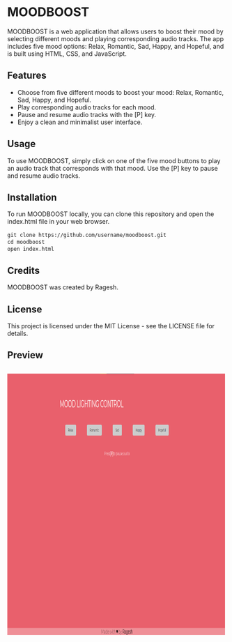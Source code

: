 
<html>


<body>
	<h1>MOODBOOST</h1>
	<p>MOODBOOST is a web application that allows users to boost their mood by selecting different moods and playing corresponding audio tracks. The app includes five mood options: Relax, Romantic, Sad, Happy, and Hopeful, and is built using HTML, CSS, and JavaScript.</p>
	<h2>Features</h2>
	<ul>
		<li>Choose from five different moods to boost your mood: Relax, Romantic, Sad, Happy, and Hopeful.</li>
		<li>Play corresponding audio tracks for each mood.</li>
		<li>Pause and resume audio tracks with the [P] key.</li>
		<li>Enjoy a clean and minimalist user interface.</li>
	</ul>
	<h2>Usage</h2>
	<p>To use MOODBOOST, simply click on one of the five mood buttons to play an audio track that corresponds with that mood. Use the [P] key to pause and resume audio tracks.</p>
	<h2>Installation</h2>
	<p>To run MOODBOOST locally, you can clone this repository and open the index.html file in your web browser.</p>
	<pre><code>git clone https://github.com/username/moodboost.git
cd moodboost
open index.html</code></pre>
	<h2>Credits</h2>
	<p>MOODBOOST was created by Ragesh.</p>
	<h2>License</h2>
	<p>This project is licensed under the MIT License - see the LICENSE file for details.</p>
  <h2>Preview<h2>
    <img src="assests/preview.png" alt="preview of Ragesh's MOODBOOST website" width="500" height="600"> 
</body>
</html>
